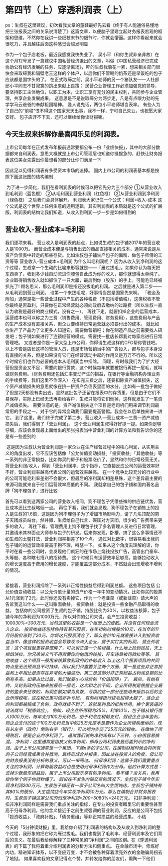 # 第四节（上）穿透利润表（上）
ps：生叔在这里建议，初次看我文章的童鞋最好先去看《终于有人能通俗易懂地把三张报表之间的关系说清楚了》这篇文章，以便脑子里建立起财务报表宏观的框架和思维，不然你在我讲一些细枝末节的细节时，你就会懵逼。这样你看起来就会很吃力，并且越往后面这种感觉会越发明显

作为一个包子店老板，最近我感觉我快失业了。
吴小平（和你生叔非亲非故）在这个月12号发了一篇建议中国私营经济退出的文章，叫做《中国私营经济已完成协助公有经济发展的任务，应逐渐离场》，吓的生叔我菊花一紧，想来相关部门很快会来取缔我和隔壁老王这样的个体户，以后你们不管喝的奶茶还是早饭吃的包子应该都是国字头的了。
在正式取缔之前，吴小平老师的另一个猪队友——人社部邱小平同志不甘寂寞的跳出来献上良策：
民营企业管理工作必须加强党的领导，要坚持职工主体地位，以职工为本，让职工享有充分的民主权利，共同参与企业管理，共享企业发展成果。
这意思是不是说取缔分为两步走，凡是有点眼力劲的先学学马云爸爸的奉献祖国精神。
逢人说鬼话，两位小平老师堪当表率。
有些人为了自己的“前程”恨不得这个国家天天出事，我不一样，宁可自己失业，也祝愿大家安好。
包子店开不下去，还可以继续给你读财报嘛。

## 今天生叔来拆解你最喜闻乐见的利润表。
上市公司每年在正式发布年报前通常要都公布一份「业绩快报」，其中的大部分数据都来自利润表，意思大概就是上市公司管理层也知道你挺猴急的，赶快让财务报表这位美女先露出你最想看的部分让你们满足一下
<img :src="$withBase('/images/lirun/1.jpg')" >

因此足以见得利润表有多受资本市场的追捧。
国内上市公司的利润表基本都是按照下面这张图的结构编制

<img :src="$withBase('/images/lirun/2.jpg')" >
为了进一步简化，我们在看利润表的时候可以把它先分为三个部分
①从营业收入到毛利润（蓝色框）
②从毛利润到营业利润（红色框）
②从营业利润到净利润（绿色框）
之后我们会具体展开。
利润表大家记住一个公式：利润=收入-成本
这个公式是这个世界上任何生意的通用逻辑，其实利润表的本质就是这个公式的扩展版，利润表的结构让我们知道，从收入到利润一步一步是如何得到的

## 营业收入-营业成本=毛利润
我们逐项来看。
营业收入是利润表的起点，比如说生叔的包子铺2017年的营业收入是1000万。
而营业成本便是与销售出去的商品直接相关的成本，通常来说是从资产负债表中转走的那些存货。比如生叔包子铺生产包子的面粉、做包子师傅的工资等等
营业收入-营业成本=毛利润
为什么叫毛利润呢？
因为从收入到净利润的这个过程，生叔拿一个生动的比喻来形容就是——「雁过拔毛」。如果你认为每天把东西卖了，收到多少钱自动流进你腰包自此成为你的收入，那你就想得太单纯了。
企业取得销售收入就如抓住了一只大雁，最后到你（股东）的手上，可能毛已经被扒光了!
顾名思义，那么毛利润即是指还没拔毛的利润。
之后就是进入第二步——从毛利润到营业利润。
谁第一个来拔毛呢，好事情当然是国家先来啊。
「税金及附加」通常是指一些营业过程中产生的各种税费（不包括增值税），这类税收不管你最终是否盈利，只要你在正常经营就必须向政府去缴纳的过路费（所以生叔一直认为收税是最好的商业模式，没有之一）。
再往下走，就要扣掉企业的运营成本，运营成本也可以称之为三费（销售费用、管理费用、财务费用），这些费用与产品的生产成本没有直接关系，但企业要维持日常运营就必须要付出的成本。
就比如你生产了产品为了让更多人知道它，需要做营销吧；你在制造产品之前需要找人研发吧；包子铺如果进行了连锁经营的模式，需要找一批店长帮我对每家店进行日常管理吧。
又或者是你是一家大型上市公司，你得请生叔这样的CFO帮你管钱吧。
以上不管是店长这样的管理人员，还是市场营销当中的广告投入，都与包子本身没有直接的关系，但是如果没有它们在经营活动中起的作用又是万万不行的。所以这个时候它们也作为必要的成本从毛利润当中扣除。
同理，有时候我们为了扩大经营但是资金又不足，需要向银行贷款，这个时候每年就要被银行再拔一层毛，就叫做财务费用。（财务费用还包括汇率变动产生的损益，在银行等金融机构办理业务的手续费等，我们这里不作深入）
在扣完三费之后，还要扣除资产减值损失，这个资产减值损失的意思就像在挤一挤资产负债表里面的水分，比如有一批包子做好了但是2天都没有卖出去，显然这批包子还留在报表中的存货里，但是由于它们不易保存，实际上已经无法再卖给客户，生叔只能将它们倒掉，这样就发生了一笔资产减值损失。
需要注意的是，资产减值损失这个项目是老司机们用来调节利润最常用的手段之一，对于它的异常变动我们需要提高警惕。我会在以后单独来讲一讲它。
到了这里，我们终于完成了第二步，营业收入—营业成本—三费—资产减值损失后，我们得到了「营业利润」。
这个营业利润生叔得好好提一提。如果你足够仔细，应该会发现最上面给出的那张报表当中营业利润的计算方法和我告诉你的还是有一些差别的

<img :src="$withBase('/images/lirun/3.jpg')" >
这是因为生叔认为营业利润是一家企业在生产经营过程中的核心利润，从实用主义的角度出发，它不应该包括像「公允价值变动损益」「投资收益」「其他收益」等一系列的非正常损益，比如你买的房子和股票涨价了，显然和你的日常经营无关。
将营业利润/收入，得到「营业利润率」这个指标，它直接反应公司的运营效率好不好，营业利润率越高代表公司的运营效率越高。
在一个竞争比较充分的行业中的公司可能毛利率差别不会很大，但最后的净利润却相差悬殊，这个差异最主要的来源可能就来自于他们运营效率高低的不同。
我就拿自己的包子铺和国内著名品牌「狗不理包子」进行比较
<img :src="$withBase('/images/lirun/4.jpg')" >

首先可以看到这两家公司的营业收入相同，狗不理包子凭借些微的供应链优势，营业成本还比生叔略低一点。
再往下看，我们就会发现，狗不理包子在销售上的投入是生叔的1.6倍，这是因为狗不理包子为了增加市场影响力，请了几名顶配的男子天团成员站台。然并卵，生叔给自己代言，碾压对方天团，很少的广告费带来更多的收入。
再往下看，管理费用上狗不理包子找了多名管理人员进行日常管理，并邀请米其林面点大师参与包子的研发。后来你发现，卧槽，搞了这么多事情还不如生叔的土鳖打法，营业利润率相差了10个点。
通过对比数字，很容易看出我的包子铺的的运营效率要高于狗不理，嘚瑟一下。
如果从这个角度去理解的话，你平时在看一些公司时，会发现他们疯狂的在市场上烧钱投放广告，高管出门豪车、头等舱、各种瞎七搭八的招待费。
这个时候只有运营效率足够高，能够拉动收入的增长速度高于费用的增长速度，才能覆盖这部分成本，不然就会出现增收不增利的情况。
##
紧接着，营业利润扣除了一系列非正常性损益后得到利润总额。
这些项目包括
公允价值变动收益：以公允价值计量的资产价格一年中的变动情况，比如你买的股票从1元涨到了2元，此时你还没有卖掉它，作为一个老韭菜（或新韭菜）请大声的告诉我这叫什么——这叫账面收益。
投资收益：就是投资一些金融产品取得的收益。
包括你的公司投资了生叔的包子铺，持股比例为30%，以权益法核算，包子铺今年的净利润为1000万元，所以对你的公司来说，会产生投资收益：1000*30%=300万元，当然这里的收益是一个账面上的虚数。并没有任何现金流入企业。
投资收益还包括你持有某只股票，在年初的时候股价10元，在当年的11月份股价涨到了20元，你将这只股票清仓了，那么差价10元就直接计入到投资收益当中，像这样的投资收益会导致现今流入企业，属于实打实的利润。
营业外收支：这个项目就更容易理解了，可以说它像一个垃圾桶，什么地上捡到钱拉，天上掉馅饼拉，你兄弟讲义气不再索要你向他借的钱拉，开车违章被罚款拉等等。
其他收益：这个项目一般用来核算收到政府的补助收入
以上这几个报表项目的共同特点是无法预测且不可持续。所以我们只需要关注两个方面，第一是这些非正常损益和上年相比是否存在异常的大幅波动，第二是这部分非正常损益占利润总额的比例有多高。如果占比过高，我们就要小心背后的「价值陷阱」了。
最后，有始有终，又轮到政府压轴来拔最后一层毛，这次和之前不同，企业所得税是根据企业最终的盈余来征收的，利润总额如果为负数，亏损的这一部分还能用来抵扣以后的企业所得税呢，这在税法里叫做弥补亏损。
有的时候银行拔毛拔得太狠了，连企业的利润都被搞成了负的，政府就拔不到了，这就是利息的抵税作用，换个更装逼的说法就叫「税盾效应」。
例如，设企业所得税为25%，利率10%，包子铺从银行借入1000万元，每年支付100万元利息。由于利息在税前支付，假设企业当年盈利，则企业支付的这个100万元利息当中的25万元原本是要作为企业所得税缴纳的，现在从左手（政府）倒到右手（银行），可以视为少交了25万元的税收。
在缴纳了所得税后，便是企业的净利润了。
通常我们说的净利润有以下三种，小白很容易搞混。
净利润：这里通常是指狭义的净利润，即母公司利润表最后面列示的净利润，由于上市公司通常是一个集团，下属n多的子公司，在编制财报时候会将所有的子公司经营成果合并抵消，最终形成合并报表，因此站在投资人的角度，母公司的财务报表没有分析的意义，可以一带而过。
归母净利润：这属于我们需要重点关注的净利润，计算每股收益时也是使用归母净利润作为分母。他的计算方式是：去掉少数股东损益后，属于上市公司股东享有的净利润。
看不懂？没关系，我再给你举个例子你就秒懂了。
假设在不发生内部交易的情况下，生叔包子铺今年实现净利润200万元，生叔包子铺还有一家子公司名叫大生馄饨店，生叔包子铺持有其80%的股份，大生馄饨店今年实现净利润50万元。那么在编制合并财务报表时，生叔包子铺这家公司的归母净利润=200+50*80%=240万元。
扣非净利润：扣非净利润同样是需要我们重点关注的指标，在专业的投资者眼里它的重要性甚至高于归母净利润，他的含义接近于之前生叔强调的营业利润，反应的是公司不包括「投资收益」、「政府补贴」、「债务重组」等非正常损益的经营成果。
小结

今天的「5分钟读财报」里，我给你介绍了利润表的结构以及从收入到净利润的整个过程，我形象的把它称为雁过拔毛。我们也提到了毛利率、经营利润率及它们背后的含义。在最后我给你解释了三种常见的“净利润”之间的区别。在《穿透利润表》的下篇了我将着重介绍利润表的分析方法和侧重点。
在金融市场中，修炼好内功，精进知识体系，以不变应万变，才不会被各种穿着漂亮外衣的金融骗局拐去了地狱。
如果喜欢我的文章记得点个赞，并转发给你的朋友们，熏陶一下他们
